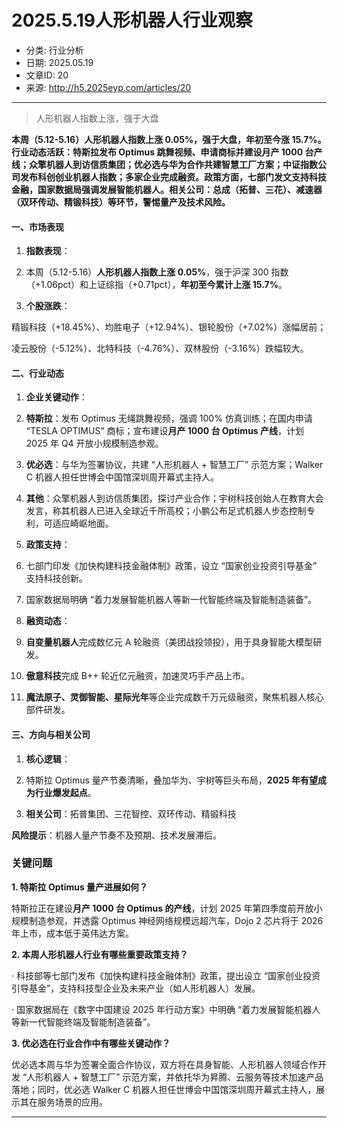 # 2025.5.19人形机器人行业观察
- 分类: 行业分析
- 日期: 2025.05.19
- 文章ID: 20
- 来源: http://h5.2025eyp.com/articles/20

---

> 人形机器人指数上涨，强于大盘

**本周（5.12-5.16）人形机器人指数上涨 0.05%，强于大盘，年初至今涨 15.7%。行业动态活跃：特斯拉发布 Optimus 跳舞视频、申请商标并建设月产 1000 台产线；众擎机器人到访信质集团；优必选与华为合作共建智慧工厂方案；中证指数公司发布科创创业机器人指数；多家企业完成融资。政策方面，七部门发文支持科技金融，国家数据局强调发展智能机器人。相关公司：总成（拓普、三花）、减速器（双环传动、精锻科技）等环节，警惕量产及技术风险。**

#### **一、市场表现**

1. **指数表现**：

1. 本周（5.12-5.16）**人形机器人指数上涨 0.05%**，强于沪深 300 指数（+1.06pct）和上证综指（+0.71pct），**年初至今累计上涨 15.7%**。

2. **个股涨跌**：

精锻科技（+18.45%）、均胜电子（+12.94%）、银轮股份（+7.02%）涨幅居前；

凌云股份（-5.12%）、北特科技（-4.76%）、双林股份（-3.16%）跌幅较大。

#### **二、行业动态**

1. **企业关键动作**：

1. **特斯拉**：发布 Optimus 无绳跳舞视频，强调 100% 仿真训练；在国内申请 “TESLA OPTIMUS” 商标；宣布建设**月产 1000 台 Optimus 产线**，计划 2025 年 Q4 开放小规模制造参观。

2. **优必选**：与华为签署协议，共建 “人形机器人 + 智慧工厂” 示范方案；Walker C 机器人担任世博会中国馆深圳周开幕式主持人。

3. **其他**：众擎机器人到访信质集团，探讨产业合作；宇树科技创始人在教育大会发言，称其机器人已进入全球近千所高校；小鹏公布足式机器人步态控制专利，可适应崎岖地面。

2. **政策支持**：

1. 七部门印发《加快构建科技金融体制》政策，设立 “国家创业投资引导基金” 支持科技创新。

2. 国家数据局明确 “着力发展智能机器人等新一代智能终端及智能制造装备”。

3. **融资动态**：

1. **自变量机器人**完成数亿元 A 轮融资（美团战投领投），用于具身智能大模型研发。

2. **傲意科技**完成 B++ 轮近亿元融资，加速灵巧手产品上市。

3. **魔法原子、灵御智能、星际光年**等企业完成数千万元级融资，聚焦机器人核心部件研发。

#### **三、方向与相关公司**

1. **核心逻辑**：

1. 特斯拉 Optimus 量产节奏清晰，叠加华为、宇树等巨头布局，**2025 年有望成为行业爆发起点**。

2. **相关公司**：拓普集团、三花智控、双环传动、精锻科技

**风险提示**：机器人量产节奏不及预期、技术发展滞后。

### **关键问题**

**1. 特斯拉 Optimus 量产进展如何？**

特斯拉正在建设**月产 1000 台 Optimus 的产线**，计划 2025 年第四季度前开放小规模制造参观，并透露 Optimus 神经网络规模远超汽车，Dojo 2 芯片将于 2026 年上市，成本低于英伟达方案。

**2. 本周人形机器人行业有哪些重要政策支持？**

· 科技部等七部门发布《加快构建科技金融体制》政策，提出设立 “国家创业投资引导基金”，支持科技型企业及未来产业（如人形机器人）发展。

· 国家数据局在《数字中国建设 2025 年行动方案》中明确 “着力发展智能机器人等新一代智能终端及智能制造装备”。

**3. 优必选在行业合作中有哪些关键动作？**

优必选本周与华为签署全面合作协议，双方将在具身智能、人形机器人领域合作开发 “人形机器人 + 智慧工厂” 示范方案，并依托华为昇腾、云服务等技术加速产品落地；同时，优必选 Walker C 机器人担任世博会中国馆深圳周开幕式主持人，展示其在服务场景的应用。

** **
